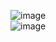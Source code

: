 ![image](https://github.com/user-attachments/assets/5482b6b1-0fb3-4776-a7ad-2021b85b9c14)  
![image](https://github.com/user-attachments/assets/fc92d56c-580c-4008-becd-fd404896fd56)
